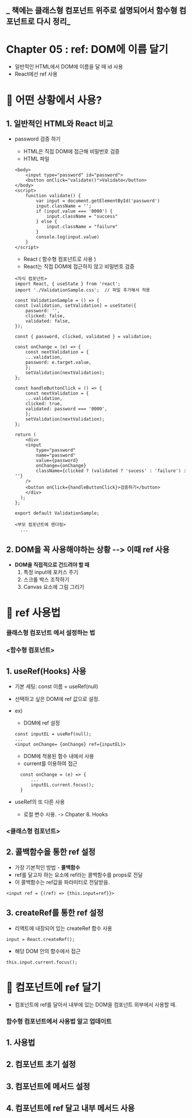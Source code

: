 ## _ 책에는 클래스형 컴포넌트 위주로 설명되어서 함수형 컴포넌트로 다시 정리_

# Chapter 05 : ref: DOM에 이름 달기

- 일반적인 HTML에서 DOM에 이름을 달 때 id 사용
- React에선 ref 사용

# 🎯 어떤 상황에서 사용?

## 1. 일반적인 HTML와 React 비교

- password 검증 하기

  - HTML은 직접 DOM에 접근해 비밀번호 검증
  - HTML 파일

  ```
  <body>
      <input type="password" id="password">
      <button onClick="validate()">Validate</button>
  </body>
  <script>
      function validate() {
          var input = document.getElementById('password')
          input.className = '';
          if (input.value === '0000') {
              input.className = "success"
          } else {
              input.className = "failure"
          }
          console.log(input.value)
      }
  </script>
  ```

  - React ( 함수형 컴포넌트로 사용 )
  - React는 직접 DOM에 접근하지 않고 비밀번호 검증

  ```
  <자식 컴포넌트>
  import React, { useState } from 'react';
  import './ValidationSample.css';  // 파일 추가해서 적용

  const ValidationSample = () => {
  const [validation, setValidation] = useState({
      password: '',
      clicked: false,
      validated: false,
  });

  const { password, clicked, validated } = validation;

  const onChange = (e) => {
      const nextValidation = {
      ...validation,
      password: e.target.value,
      };
      setValidation(nextValidation);
  };

  const handleButtonClick = () => {
      const nextValidation = {
      ...validation,
      clicked: true,
      validated: password === '0000',
      };
      setValidation(nextValidation);
  };

  return (
      <div>
      <input
          type="password"
          name="password"
          value={password}
          onChange={onChange}
          className={clicked ? (validated ? 'sucess' : 'failure') : ''}
      />
      <button onClick={handleButtonClick}>검증하기</button>
      </div>
    );
  };

  export default ValidationSample;

  <부모 컴포넌트에 렌더링>
    ...
  ```

## 2. DOM을 꼭 사용해야하는 상황 --> 이때 ref 사용

- **DOM을 직접적으로 건드려야 할 때**
  1. 특정 input에 포커스 주기
  2. 스크롤 박스 조작하기
  3. Canvas 요소에 그림 그리기

# 🎯 ref 사용법

### 클래스형 컴포넌트 에서 설정하는 법

### <함수형 컴포넌트>

## 1. useRef(Hooks) 사용

- 기본 세팅: const 이름 = useRef(null)
- 선택하고 싶은 DOM에 ref 값으로 설정.
- ex)

  - DOM에 ref 설정

  ```
  const inputEL = useRef(null);
  ...
  <input onChange= {onChange} ref={inputEL}>
  ```

  - DOM에 적용된 함수 내에서 사용
  - current를 이용하여 접근

  ```
    const onChange = (e) => {
        ...
        inputEL.current.focus();
    }
  ```

- useRef의 또 다른 사용
  - 로컬 변수 사용. -> Chpater 8. Hooks

### <클래스형 컴포넌트>

## 2. 콜백함수을 통한 ref 설정

- 가장 기본적인 방법 - **콜백함수**
- ref를 달고자 하는 요소에 ref라는 콜백함수를 props로 전달
- 이 콜백함수는 ref값을 파라미터로 전달받음.

```
<input ref = {(ref) => {this.input=ref}}>
```

## 3. createRef를 통한 ref 설정

- 리액트에 내장되어 있는 createRef 함수 사용

```
input = React.createRef();
```

- 해당 DOM 안의 함수에서 접근

```
this.input.current.focus();
```

# 🎯 컴포넌트에 ref 달기

- 컴포넌트에 ref를 달아서 내부에 있는 DOM을 컴포넌트 외부에서 사용할 때.

### 함수형 컴포넌트에서 사용법 알고 업데이트

## 1. 사용법

## 2. 컴포넌트 초기 설정

## 3. 컴포넌트에 메서드 설정

## 4. 컴포넌트에 ref 달고 내부 메서드 사용
